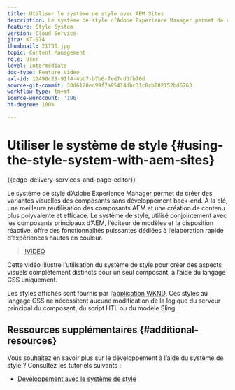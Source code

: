 ```yaml
---
title: Utiliser le système de style avec AEM Sites
description: Le système de style d’Adobe Experience Manager permet de créer des variantes visuelles des composants sans développement back-end. À la clé, une meilleure réutilisation des composants AEM et une création de contenu plus polyvalente et efficace. Le système de style, utilisé conjointement avec les composants principaux d’AEM, l’éditeur de modèles et la disposition réactive, offre des fonctionnalités puissantes dédiées à l’élaboration rapide d’expériences hautes en couleur.
feature: Style System
version: Cloud Service
jira: KT-974
thumbnail: 21750.jpg
topic: Content Management
role: User
level: Intermediate
doc-type: Feature Video
exl-id: 12490c29-91f4-4bb7-b7b6-7ed7cd3fb76d
source-git-commit: 30d6120ec99f7a95414dbc31c0cb002152bd6763
workflow-type: tm+mt
source-wordcount: '196'
ht-degree: 100%

---
```


# Utiliser le système de style {#using-the-style-system-with-aem-sites}

{{edge-delivery-services-and-page-editor}}

Le système de style d’Adobe Experience Manager permet de créer des variantes visuelles des composants sans développement back-end. À la clé, une meilleure réutilisation des composants AEM et une création de contenu plus polyvalente et efficace. Le système de style, utilisé conjointement avec les composants principaux d’AEM, l’éditeur de modèles et la disposition réactive, offre des fonctionnalités puissantes dédiées à l’élaboration rapide d’expériences hautes en couleur.

>[!VIDEO](https://video.tv.adobe.com/v/21750?quality=12&learn=on)

Cette vidéo illustre l’utilisation du système de style pour créer des aspects visuels complètement distincts pour un seul composant, à l’aide du langage CSS uniquement.

Les styles affichés sont fournis par l’[application WKND](https://github.com/adobe/aem-guides-wknd). Ces styles au langage CSS ne nécessitent aucune modification de la logique du serveur principal du composant, du script HTL ou du modèle Sling.

## Ressources supplémentaires {#additional-resources}

Vous souhaitez en savoir plus sur le développement à l’aide du système de style ? Consultez les tutoriels suivants :

* [Développement avec le système de style](https://experienceleague.adobe.com/docs/experience-manager-learn/getting-started-wknd-tutorial-develop/style-system.html?lang=fr)
